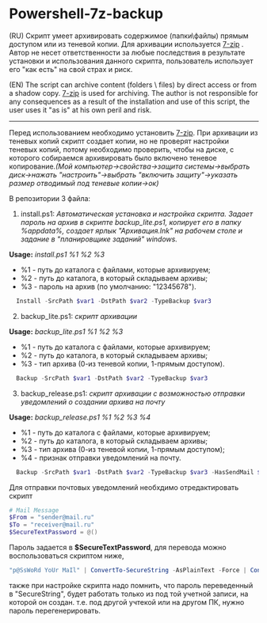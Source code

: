 # Powershell-7z-backup
(RU) Cкрипт умеет архивировать содержимое (папки\файлы) прямым доступом или из теневой копии. Для архивации используется [7-zip](http://7-zip.org/ "официальный сайт")
. Автор не несет ответственности за любые последствия в результате установки и использования данного скрипта, пользователь использует его "как есть" на свой страх и риск.

(EN) The script can archive content (folders \ files) by direct access or from a shadow copy. [7-zip](http://7-zip.org/ "official site") is used for archiving. The author is not responsible for any consequences as a result of the installation and use of this script, the user uses it "as is" at his own peril and risk.

----
Перед использованием необходимо установить [7-zip](http://7-zip.org/ "official site"). При архивации из теневых копий скрипт создает копии, но не проверят настройки теневых копий, потому необходимо проверить, чтобы на диске, с которого собираемся архивировать было включено теневое копирование.*(Мой компьютер->свойства->защита системы->выбрать диск->нажать "настроить"->выбрать "включить защиту"->указать размер отводимый под теневые копии->ок)*

В репозитории 3 файла:

1. install.ps1: *Автоматическая установка и настройка скрипта. Задает пароль на архив в скрипте backup_lite.ps1, копирует его в папку %appdata%, создает ярлык "Архивация.lnk" на рабочем столе и задание в "планировщике заданий" windows.*

**Usage:** *install.ps1 %1 %2 %3*
* %1 - путь до каталога с файлами, которые архивируем;
* %2 - путь до каталога, в который складываем архивы;
* %3 - пароль на архив (по умолчанию: "12345678").
```powershell
  Install -SrcPath $var1 -DstPath $var2 -TypeBackup $var3
```

2. backup_lite.ps1: *скрипт архивации*

**Usage:** *backup_lite.ps1 %1 %2 %3*
* %1 - путь до каталога с файлами, которые архивируем;
* %2 - путь до каталога, в который складываем архивы;
* %3 - тип архива (0-из теневой копии, 1-прямым доступом).
```powershell
  Backup -SrcPath $var1 -DstPath $var2 -TypeBackup $var3
```

3. backup_release.ps1: *скрипт архивации с возможностью отправки уведомлений о создании архива на почту*

**Usage:** *backup_release.ps1 %1 %2 %3 %4*
* %1 - путь до каталога с файлами, которые архивируем;
* %2 - путь до каталога, в который складываем архивы;
* %3 - тип архива (0-из теневой копии, 1-прямым доступом);
* %4 - признак отправки уведомлений на почту.
```powershell
  Backup -SrcPath $var1 -DstPath $var2 -TypeBackup $var3 -HasSendMail $var4	
```
Для отправки почтовых уведомлений необхдимо отредактировать скрипт
```powershell
# Mail Message
$From = "sender@mail.ru"
$To = "receiver@mail.ru"
$SecureTextPassword = @()
```
Пароль задается в **$SecureTextPassword**, для перевода можно воспользоваться скриптом ниже,
```powershell
"p@SsWoRd YoUr MaIl" | ConvertTo-SecureString -AsPlainText -Force | ConvertFrom-SecureString | Set-Content "C:\password.txt"
```
также при настройке скрипта надо помнить, что пароль переведенный в "SecureString", будет работать только из под той учетной записи, на которой он создан. т.е. под другой учтекой или на другом ПК, нужно пароль перегенерировать.
